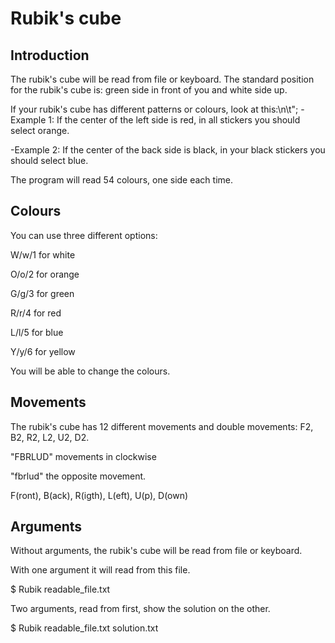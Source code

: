 # Rubik's cube
## Introduction
The rubik's cube will be read from file or keyboard.
The standard position for the rubik's cube is: green side in front of you and white side up.

If your rubik's cube has different patterns or colours, look at this:\n\t";
-Example 1: If the center of the left side is red, in all stickers you should select orange.

-Example 2: If the center of the back side is black, in your black stickers you should select blue.

The program will read 54 colours, one side each time.


## Colours
You can use three different options:

   W/w/1 for white

   O/o/2 for orange

   G/g/3 for green

   R/r/4 for red

   L/l/5 for blue

   Y/y/6 for yellow

You will be able to change the colours.



## Movements

The rubik's cube has 12 different movements and double movements: F2, B2, R2, L2, U2, D2.

\"FBRLUD\" movements in clockwise

\"fbrlud\" the opposite movement.

F(ront), B(ack), R(igth), L(eft), U(p), D(own)


## Arguments

Without arguments, the rubik's cube will be read from file or keyboard.

With one argument it will read from this file.

\$ Rubik readable_file.txt

Two arguments, read from first, show the solution on the other.

\$ Rubik readable_file.txt solution.txt
